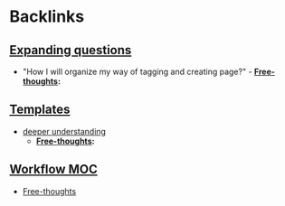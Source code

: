 
# Backlinks
## [Expanding questions](<Expanding questions.md>)
- "How I will organize my way of tagging and creating page?"
        - **[Free-thoughts](<Free-thoughts.md>):**

## [Templates](<Templates.md>)
- [deeper understanding](<deeper understanding.md>)
    - **[Free-thoughts](<Free-thoughts.md>):**

## [Workflow MOC](<Workflow MOC.md>)
- [Free-thoughts](<Free-thoughts.md>)

